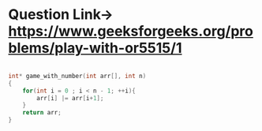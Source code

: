 # Question Link-> https://www.geeksforgeeks.org/problems/play-with-or5515/1

```cpp

int* game_with_number(int arr[], int n)
{
    for(int i = 0 ; i < n - 1; ++i){
        arr[i] |= arr[i+1];
    }
    return arr;
}

````
